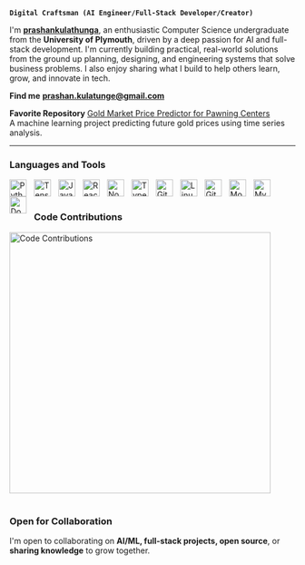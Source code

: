 **`Digital Craftsman (AI Engineer/Full-Stack Developer/Creator)`**

I'm [**prashankulathunga**](https://www.linkedin.com/in/prashankulathunga), an enthusiastic Computer Science undergraduate from the <strong>University of Plymouth</strong>, driven by a deep passion for AI and full-stack development. I'm currently building practical, real-world solutions from the ground up planning, designing, and engineering systems that solve business problems. I also enjoy sharing what I build to help others learn, grow, and innovate in tech.

**Find me** [**prashan.kulatunge@gmail.com**](mailto:prashan.kulatunge@gmail.com)

**Favorite Repository** [Gold Market Price Predictor for Pawning Centers](https://github.com/prashankulathunga/gold-price-predictor)  
A machine learning project predicting future gold prices using time series analysis.

---

### Languages and Tools

<img align="left" alt="Python" width="30px" style="padding-right:10px;" src="https://cdn.jsdelivr.net/gh/devicons/devicon/icons/python/python-plain.svg" />
<img align="left" alt="TensorFlow" width="30px" style="padding-right:10px;" src="https://cdn.jsdelivr.net/gh/devicons/devicon/icons/tensorflow/tensorflow-original.svg" />
<img align="left" alt="JavaScript" width="30px" style="padding-right:10px;" src="https://cdn.jsdelivr.net/gh/devicons/devicon/icons/javascript/javascript-plain.svg" />
<img align="left" alt="React" width="30px" style="padding-right:10px;" src="https://cdn.jsdelivr.net/gh/devicons/devicon/icons/react/react-original.svg" />
<img align="left" alt="NodeJS" width="30px" style="padding-right:10px;" src="https://cdn.jsdelivr.net/gh/devicons/devicon/icons/nodejs/nodejs-original.svg" />
<img align="left" alt="TypeScript" width="30px" style="padding-right:10px;" src="https://cdn.jsdelivr.net/gh/devicons/devicon/icons/typescript/typescript-plain.svg" />
<img align="left" alt="Git" width="30px" style="padding-right:10px;" src="https://cdn.jsdelivr.net/gh/devicons/devicon/icons/git/git-original.svg" />
<img align="left" alt="Linux" width="30px" style="padding-right:10px;" src="https://cdn.jsdelivr.net/gh/devicons/devicon/icons/linux/linux-original.svg" />
<img align="left" alt="GitHub" width="30px" style="padding-right:10px;" src="https://cdn.jsdelivr.net/gh/devicons/devicon/icons/github/github-original.svg" />
<img align="left" alt="MongoDB" width="30px" style="padding-right:10px;" src="https://cdn.jsdelivr.net/gh/devicons/devicon/icons/mongodb/mongodb-original.svg" />
<img align="left" alt="MySQL" width="30px" style="padding-right:10px;" src="https://cdn.jsdelivr.net/gh/devicons/devicon/icons/mysql/mysql-original.svg" />
<img align="left" alt="Docker" width="30px" style="padding-right:10px;" src="https://cdn.jsdelivr.net/gh/devicons/devicon/icons/docker/docker-original.svg" />
<br />

#

### Code Contributions

<img 
  src="https://github-readme-stats.vercel.app/api?username=prashankulathunga&show_icons=false&theme=gruvbox_light&hide_border=true" 
  alt="Code Contributions" 
  width="460"
/>

#

### Open for Collaboration

I'm open to collaborating on **AI/ML, full-stack projects, open source**, or **sharing knowledge** to grow together.
